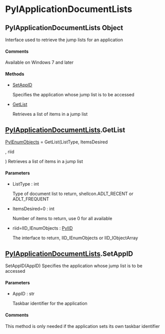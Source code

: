 # PyIApplicationDocumentLists


## PyIApplicationDocumentLists Object

Interface used to retrieve the jump lists for an application

#### Comments

Available on Windows 7 and later

#### Methods

  - [SetAppID](PyIApplicationDocumentLists.md#pyiapplicationdocumentlistssetappid)

    Specifies the application whose jump list is to be accessed&nbsp;

  - [GetList](PyIApplicationDocumentLists.md#pyiapplicationdocumentlistsgetlist)

    Retrieves a list of items in a jump list&nbsp;


## [PyIApplicationDocumentLists](PyIApplicationDocumentLists.md#pyiapplicationdocumentlists)\.GetList

[PyIEnumObjects](PyIEnumObjects.md) = GetList\(ListType, ItemsDesired

, riid

\)
Retrieves a list of items in a jump list

#### Parameters

  - ListType : int

    Type of document list to return, shellcon\.ADLT\_RECENT or ADLT\_FREQUENT

  - ItemsDesired=0 : int

    Number of items to return, use 0 for all available

  - riid=IID\_IEnumObjects : [PyIID](PyIID.md)

    The interface to return, IID\_IEnumObjects or IID\_IObjectArray


## [PyIApplicationDocumentLists](PyIApplicationDocumentLists.md#pyiapplicationdocumentlists)\.SetAppID

SetAppID\(AppID\)
Specifies the application whose jump list is to be accessed

#### Parameters

  - AppID : str

    Taskbar identifier for the application

#### Comments

This method is only needed if the application sets its own taskbar identifier